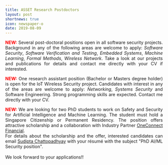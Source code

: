 ```yaml
---
title: ASSET Research Postdoctors
layout: post
shortnews: true
icon: newspaper-o
date: 2019-08-09
---
```

<p style="text-align:justify">
<font color="red"><b>NEW:</b></font>
Several post-doctoral positions open in all software security projects. Background in any of the following areas are welcome to apply: 
<i>Software Security</i>, <i>Software Verification and Testing</i>, <i>Embedded Systems</i>, <i>Machine Learning</i>, <i>Formal Methods</i>, 
<i>Wireless Network</i>. Take a look at our projects and publications for details and contact me directly with your CV if interested.  
</p>

<p style="text-align:justify">
<font color="red"><b>NEW:</b></font>
One research assistant position (Bachelor or Masters degree holder) is open for the IoT Wireless Security project. Candidates with 
interest in any of the areas are welcome to apply: <i>Networking</i>, <i>Systems Security</i> and Software Engineering. Strong programming 
skills are expected. Contact me directly with your CV. 


<p style="text-align:justify">
<font color="red"><b>NEW:</b></font>
We are looking for two PhD students to work on Safety and Security for Artificial Intelligence and Machine
Learning. 
The student must hold a Singapore Citizenship 
or Permanent Residency. The position offers attractive scholarship and a collaboration with Industry Partner
<a href="http://www.oneconnectft.com.sg" target="_blank"> OneConnect Financial</a>.
<br>
For details about the scholarship and the offer, 
interested candidates can email  <a href="
mailto:sudipta_chattopadhyay@sutd.edu.sg" target="
_blank"> Sudipta Chattopadhyay</a>  with your résumé 
with the subject "PhD AI/ML Security position".

<br>
<br>
We look forward to your applications!!

</p> 
